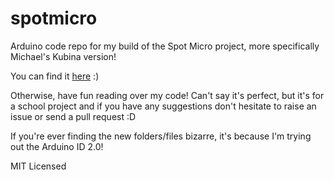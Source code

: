 # spotmicro
Arduino code repo for my build of the Spot Micro project, more specifically Michael's Kubina version!

You can find it [here](https://github.com/michaelkubina/SpotMicroESP32) :)

Otherwise, have fun reading over my code! Can't say it's perfect, but it's for a school project and if you have any suggestions don't hesitate to raise an issue or send a pull request :D

If you're ever finding the new folders/files bizarre, it's because I'm trying out the Arduino ID 2.0!

MIT Licensed
